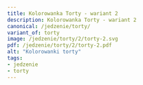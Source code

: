 ```yaml
---
title: Kolorowanka Torty - wariant 2
description: Kolorowanka Torty - wariant 2
canonical: /jedzenie/torty/
variant_of: torty
image: /jedzenie/torty/2/torty-2.svg
pdf: /jedzenie/torty/2/torty-2.pdf
alt: "Kolorowanki torty"
tags:
- jedzenie
- torty
---
```


